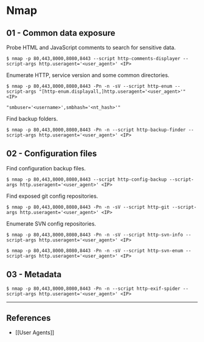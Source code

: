 # Nmap

## 01 - Common data exposure

Probe HTML and JavaScript comments to search for sensitive data.

```
$ nmap -p 80,443,8000,8080,8443 --script http-comments-displayer --script-args http.useragent='<user_agent>' <IP>
```

Enumerate HTTP, service version and some common directories.

```
$ nmap -p 80,443,8000,8080,8443 -Pn -n -sV --script http-enum --script-args "[http-enum.displayall,]http.useragent='<user_agent>'" <IP>

"smbuser='<username>',smbhash='<nt_hash>'"
```

Find backup folders.

```
$ nmap -p 80,443,8000,8080,8443 -Pn -n --script http-backup-finder --script-args http.useragent='<user_agent>' <IP>
```

## 02 - Configuration files

Find configuration backup files.

```
$ nmap -p 80,443,8000,8080,8443 --script http-config-backup --script-args http.useragent='<user_agent>' <IP>
```

Find exposed git config repositories.

```
$ nmap -p 80,443,8000,8080,8443 -Pn -n -sV --script http-git --script-args http.useragent='<user_agent>' <IP>
```

Enumerate SVN config repositories.

```
$ nmap -p 80,443,8000,8080,8443 -Pn -n -sV --script http-svn-info --script-args http.useragent='<user_agent>' <IP>

$ nmap -p 80,443,8000,8080,8443 -Pn -n -sV --script http-svn-enum --script-args http.useragent='<user_agent>' <IP>
```

## 03 - Metadata

```
$ nmap -p 80,443,8000,8080,8443 -Pn -n --script http-exif-spider --script-args http.useragent='<user_agent>' <IP>
```

---
## References

- [[User Agents]]